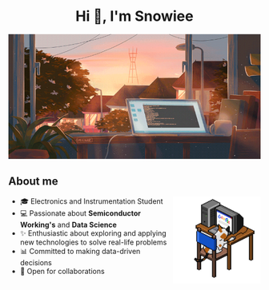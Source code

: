 <h1 align="center">Hi 👋, I'm Snowiee</h1>
<p align="center">
   <img src="https://github.com/xenonnn4w/xenonnn4w/blob/main/c490ca0a25bc300089e784e635ff465f.gif" height="250" width="600"/>
<p>
  
## About me

<picture> <img align="right" src="https://github.com/snowieeeee/snowieeeee/blob/main/3qh2.gif" width = 175px></picture>

- 🎓 Electronics and Instrumentation Student
- 💻 Passionate about **Semiconductor Working's** and **Data Science**
- ✨ Enthusiastic about exploring and applying new technologies to solve real-life problems
- 📊 Committed to making data-driven decisions
- 🤝 Open for collaborations
